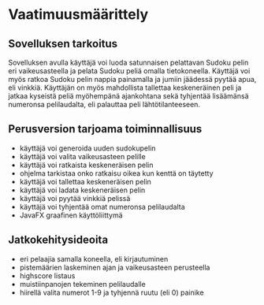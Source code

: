 # Vaatimuusmäärittely

## Sovelluksen tarkoitus

Sovelluksen avulla käyttäjä voi luoda satunnaisen pelattavan Sudoku pelin eri vaikeusasteella ja pelata Sudoku peliä omalla tietokoneella. Käyttäjä voi myös ratkoa Sudoku pelin nappia painamalla ja jumiin jäädessä pyytää apua, eli vinkkiä. Käyttäjän on myös mahdollista tallettaa keskeneräinen peli ja jatkaa kyseistä peliä myöhempänä ajankohtana sekä tyhjentää lisäämänsä numeronsa pelilaudalta, eli palauttaa peli lähtötilanteeseen.

## Perusversion tarjoama toiminnallisuus

- käyttäjä voi generoida uuden sudokupelin
- käyttäjä voi valita vaikeusasteen pelille
- käyttäjä voi ratkaista keskeneräisen pelin
- ohjelma tarkistaa onko ratkaisu oikea kun kenttä on täytetty
- käyttäjä voi tallettaa keskeneräisen pelin
- käyttäjä voi ladata keskeneräisen pelin
- käyttäjä voi pyytää vinkkiä pelissä
- käyttäjä voi tyhjentää omat numeronsa pelilaudalta
- JavaFX graafinen käyttöliittymä

## Jatkokehitysideoita

- eri pelaajia samalla koneella, eli kirjautuminen
- pistemäärien laskeminen ajan ja vaikeusasteen perusteella
- highscore listaus
- muistiinpanojen tekeminen pelilaudalle
- hiirellä valita numerot 1-9 ja tyhjennä ruutu (eli 0) painike

